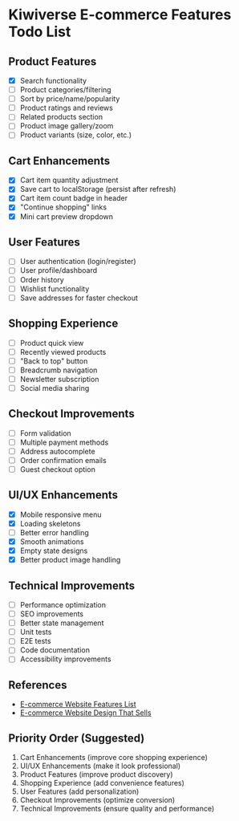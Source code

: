 # Kiwiverse E-commerce Features Todo List

## Product Features
- [x] Search functionality
- [ ] Product categories/filtering
- [ ] Sort by price/name/popularity
- [ ] Product ratings and reviews
- [ ] Related products section
- [ ] Product image gallery/zoom
- [ ] Product variants (size, color, etc.)

## Cart Enhancements
- [x] Cart item quantity adjustment
- [x] Save cart to localStorage (persist after refresh)
- [x] Cart item count badge in header
- [X] "Continue shopping" links
- [x] Mini cart preview dropdown

## User Features
- [ ] User authentication (login/register)
- [ ] User profile/dashboard
- [ ] Order history
- [ ] Wishlist functionality
- [ ] Save addresses for faster checkout

## Shopping Experience
- [ ] Product quick view
- [ ] Recently viewed products
- [ ] "Back to top" button
- [ ] Breadcrumb navigation
- [ ] Newsletter subscription
- [ ] Social media sharing

## Checkout Improvements
- [ ] Form validation
- [ ] Multiple payment methods
- [ ] Address autocomplete
- [ ] Order confirmation emails
- [ ] Guest checkout option

## UI/UX Enhancements
- [x] Mobile responsive menu
- [x] Loading skeletons
- [ ] Better error handling
- [x] Smooth animations
- [x] Empty state designs
- [x] Better product image handling

## Technical Improvements
- [ ] Performance optimization
- [ ] SEO improvements
- [ ] Better state management
- [ ] Unit tests
- [ ] E2E tests
- [ ] Code documentation
- [ ] Accessibility improvements

## References
- [E-commerce Website Features List](https://www.techosquare.com/blog/online-store-features-list)
- [E-commerce Website Design That Sells](https://www.ramotion.com/blog/ecommerce-website-design-that-sell/)

## Priority Order (Suggested)
1. Cart Enhancements (improve core shopping experience)
2. UI/UX Enhancements (make it look professional)
3. Product Features (improve product discovery)
4. Shopping Experience (add convenience features)
5. User Features (add personalization)
6. Checkout Improvements (optimize conversion)
7. Technical Improvements (ensure quality and performance)
